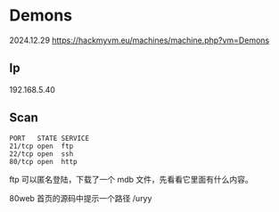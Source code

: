 # Demons

2024.12.29 https://hackmyvm.eu/machines/machine.php?vm=Demons

## Ip

192.168.5.40

## Scan

```
PORT   STATE SERVICE
21/tcp open  ftp
22/tcp open  ssh
80/tcp open  http
```

ftp 可以匿名登陆，下载了一个 mdb 文件，先看看它里面有什么内容。

80web 首页的源码中提示一个路径 /uryy
